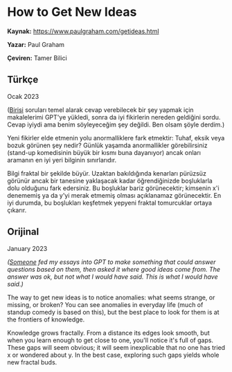 # How to Get New Ideas

**Kaynak:** https://www.paulgraham.com/getideas.html

**Yazar:** Paul Graham

**Çeviren:** Tamer Bilici

## Türkçe

Ocak 2023

([Birisi](https://twitter.com/stef/status/1617222428727586816) soruları temel alarak cevap verebilecek bir şey yapmak için makalelerimi GPT'ye yükledi, sonra da iyi fikirlerin nereden geldiğini sordu.
Cevap iyiydi ama benim söyleyeceğim şey değildi. Ben olsam şöyle derdim.)

Yeni fikirler elde etmenin yolu anormalliklere fark etmektir: Tuhaf, eksik veya bozuk görünen şey nedir? Günlük yaşamda anormallikler görebilirsiniz (stand-up komedisinin büyük bir kısmı buna dayanıyor) ancak onları aramanın en iyi yeri bilginin sınırlarıdır. 

Bilgi fraktal bir şekilde büyür. Uzaktan bakıldığında kenarları pürüzsüz görünür ancak bir tanesine yaklaşacak kadar öğrendiğinizde boşluklarla dolu olduğunu fark edersiniz.
Bu boşluklar bariz görünecektir; kimsenin x'i denememiş ya da y'yi merak etmemiş olması açıklanamaz görünecektir.
En iyi durumda, bu boşlukları keşfetmek yepyeni fraktal tomurcuklar ortaya çıkarır.


## Orijinal

January 2023

*([Someone](https://twitter.com/stef/status/1617222428727586816) fed my essays into GPT to make something that could answer questions based on them, then asked it where good ideas come from. The answer was ok, but not what I would have said. This is what I would have said.)*

The way to get new ideas is to notice anomalies: what seems strange, or missing, or broken? You can see anomalies in everyday life (much of standup comedy is based on this), but the best place to look for them is at the frontiers of knowledge.

Knowledge grows fractally. From a distance its edges look smooth, but when you learn enough to get close to one, you'll notice it's full of gaps. These gaps will seem obvious; it will seem inexplicable that no one has tried x or wondered about y. In the best case, exploring such gaps yields whole new fractal buds.


